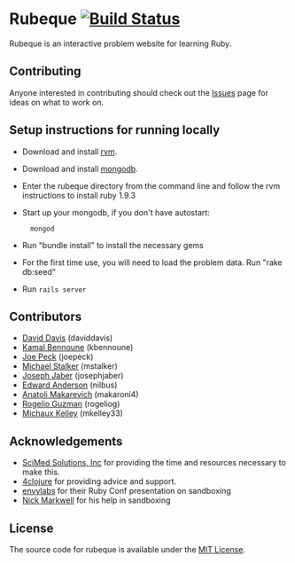 # Rubeque [![Build Status](https://secure.travis-ci.org/SciMed/rubeque.png)](http://travis-ci.org/SciMed/rubeque)

Rubeque is an interactive problem website for learning Ruby.

## Contributing

Anyone interested in contributing should check out
the [Issues](https://github.com/SciMed/rubeque/issues) page for ideas
on what to work on.

## Setup instructions for running locally

* Download and install [rvm](http://beginrescueend.com/).
* Download and install [mongodb](http://www.mongodb.org/).
* Enter the rubeque directory from the command line and follow the rvm instructions to install ruby 1.9.3
* Start up your mongodb, if you don't have autostart:

        mongod
* Run "bundle install" to install the necessary gems
* For the first time use, you will need to load the problem data. Run "rake db:seed"
* Run `rails server`

## Contributors

* [David Davis](https://github.com/daviddavis) (daviddavis)
* [Kamal Bennoune](https://github.com/kbennoune) (kbennoune)
* [Joe Peck](https://github.com/joepeck) (joepeck)
* [Michael Stalker](https://github.com/mstalker) (mstalker)
* [Joseph Jaber](https://github.com/josephjaber) (josephjaber)
* [Edward Anderson](https://github.com/nilbus) (nilbus)
* [Anatoli Makarevich](https://github.com/makaroni4) (makaroni4)
* [Rogelio Guzman](https://github.com/rogeliog) (rogeliog)
* [Michaux Kelley](https://github.com/mkelley33) (mkelley33)

## Acknowledgements

* [SciMed Solutions, Inc](http://www.scimedsolutions.com) for providing the time and resources necessary to make this.
* [4clojure](http://www.4clojure.com) for providing advice and support.
* [envylabs](https://github.com/envylabs) for their Ruby Conf presentation on sandboxing
* [Nick Markwell](https://github.com/duckinator) for his help in sandboxing

## License

The source code for rubeque is available under the [MIT License](http://www.opensource.org/licenses/MIT).
